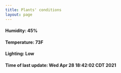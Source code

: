 ```yaml
---
title: Plants' conditions
layout: page
---
```



#### Humidity: 45%
#### Temperature: 73F
#### Lighting: Low
#### Time of last update: Wed Apr 28 18:42:02 CDT 2021
